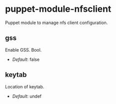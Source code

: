 puppet-module-nfsclient
=======================

Puppet module to manage nfs client configuration.

gss
---
Enable GSS. Bool.

- *Default*: false

keytab
------
Location of keytab.

- *Default*: undef
